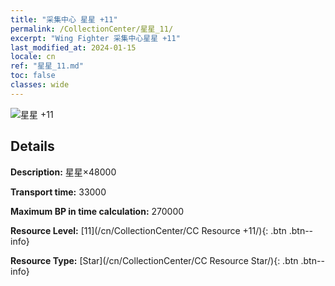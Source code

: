 ```yaml
---
title: "采集中心 星星 +11"
permalink: /CollectionCenter/星星_11/
excerpt: "Wing Fighter 采集中心星星 +11"
last_modified_at: 2024-01-15
locale: cn
ref: "星星_11.md"
toc: false
classes: wide
---
```



![星星 +11](/images/cc/CC_Star_6.png)

## Details

  **Description:** 星星×48000

  **Transport time:** 33000

  **Maximum BP in time calculation:** 270000

  **Resource Level:** [11](/cn/CollectionCenter/CC Resource +11/){: .btn .btn--info}

  **Resource Type:** [Star](/cn/CollectionCenter/CC Resource Star/){: .btn .btn--info}

